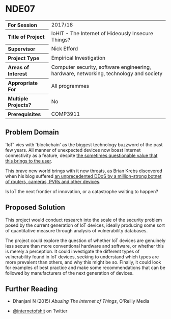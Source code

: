 # NDE07

<table>
<tr>
<th align="left">For Session</th>
<td>2017/18</td>
</tr>
<tr>
<th align="left">Title of Project</th>
<td>IoHIT - The Internet of Hideously Insecure Things?</td>
</tr>
<tr>
<th align="left">Supervisor</th>
<td>Nick Efford</td>
</tr>
<tr>
<th align="left">Project Type</th>
<td>Empirical Investigation</td>
</tr>
<tr>
<th align="left">Areas of Interest</th>
<td>Computer security, software engineering, hardware, networking,
technology and society</td>
</tr>
<tr>
<th align="left">Appropriate For</th>
<td>All programmes</td>
</tr>
<tr>
<th align="left">Multiple Projects?</th>
<td>No</td>
</tr>
<tr>
<th align="left">Prerequisites</th>
<td>COMP3911</td>
</tr>
</table>

## Problem Domain

'IoT' vies with 'blockchain' as the biggest technology buzzword of the past few
years.  All manner of unexpected devices now boast Internet connectivity
as a feature, despite [the sometimes questionable value that this brings to
the user](http://sfist.com/2017/09/26/you_can_only_wash_google_and_levis.php).

This brave new world brings with it new threats, as Brian Krebs discovered
when his blog suffered [an unprecedented DDoS by a million-strong botnet
of routers, cameras, PVRs and other devices](https://krebsonsecurity.com/2016/09/krebsonsecurity-hit-with-record-ddos/).

Is IoT the next frontier of innovation, or a catastrophe waiting to happen?

## Proposed Solution

This project would conduct research into the scale of the security problem
posed by the current generation of IoT devices, ideally producing some
sort of quantitative measure through analysis of vulnerability databases.

The project could explore the question of whether IoT devices are genuinely
less secure than more conventional hardware and software, or whether this
is merely a perception.  It could investigate the different types of
vulnerability found in IoT devices, seeking to understand which types are
more prevalent than others, and why this might be so.  Finally, it could look
for examples of best practice and make some recommendations that can be
followed by manufacturers of the next generation of devices.

## Further Reading

* Dhanjani N (2015) *Abusing The Internet of Things*, O'Reilly Media

* [\@internetofshit](https://twitter.com/internetofshit) on Twitter
